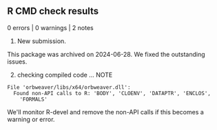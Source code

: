 ## R CMD check results

0 errors | 0 warnings | 2 notes

1. New submission. 

This package was archived on 2024-06-28. We fixed the outstanding issues.

2. checking compiled code ... NOTE

```
File 'orbweaver/libs/x64/orbweaver.dll':
  Found non-API calls to R: 'BODY', 'CLOENV', 'DATAPTR', 'ENCLOS',
    'FORMALS'
``` 

We'll monitor R-devel and remove the non-API calls if this becomes a warning or
error.
